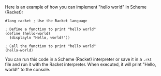 Here is an example of how you can implement "hello world" in Scheme (Racket):

```
#lang racket ; Use the Racket language

; Define a function to print "hello world"
(define (hello-world)
  (displayln "Hello, world!"))

; Call the function to print "hello world"
(hello-world)
```

You can run this code in a Scheme (Racket) interpreter or save it in a `.rkt` file and run it with the Racket interpreter. When executed, it will print "Hello, world!" to the console.